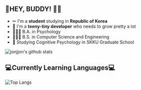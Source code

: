 ## 👻HEY, BUDDY! 👋👋
+ ✏ I'm a **student** studying in **Republic of Korea**
+ 🌱 I'm a **teeny-tiny developer** who needs to grow pretty a lot 
+ 👩🏻‍🎓 B.A. in Psychology
+ 👩🏻‍🎓 B.S. in Computer Science and Engineering
+ 📝 Studying Cognitive Psychology in SKKU Graduate School

![jonjjon's github stats](https://github-readme-stats.vercel.app/api?username=jonjjon&show_icons=true&theme=vue&count_private=true)


<h2>💻Currently Learning Languages💻</h2>

![Top Langs](https://github-readme-stats.vercel.app/api/top-langs/?username=jonjjon)



